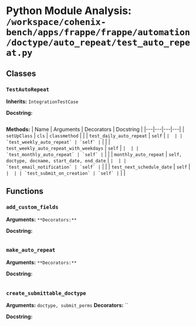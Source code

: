 # Python Module Analysis: `/workspace/cohenix-bench/apps/frappe/frappe/automation/doctype/auto_repeat/test_auto_repeat.py`

## Classes

### `TestAutoRepeat`
**Inherits:** `IntegrationTestCase`


**Docstring:**
```

```

**Methods:**
| Name | Arguments | Decorators | Docstring |
|---|---|---|---|
| `setUpClass` | `cls` | `classmethod` |  |
| `test_daily_auto_repeat` | `self` | `` |  |
| `test_weekly_auto_repeat` | `self` | `` |  |
| `test_weekly_auto_repeat_with_weekdays` | `self` | `` |  |
| `test_monthly_auto_repeat` | `self` | `` |  |
| `monthly_auto_repeat` | `self, doctype, docname, start_date, end_date` | `` |  |
| `test_email_notification` | `self` | `` |  |
| `test_next_schedule_date` | `self` | `` |  |
| `test_submit_on_creation` | `self` | `` |  |





## Functions

### `add_custom_fields`
**Arguments:** ``
**Decorators:** ``

**Docstring:**
```

```
### `make_auto_repeat`
**Arguments:** ``
**Decorators:** ``

**Docstring:**
```

```
### `create_submittable_doctype`
**Arguments:** `doctype, submit_perms`
**Decorators:** ``

**Docstring:**
```

```

